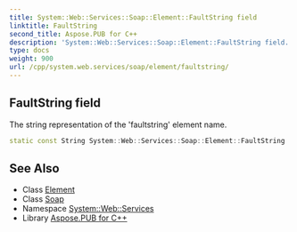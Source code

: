 ```yaml
---
title: System::Web::Services::Soap::Element::FaultString field
linktitle: FaultString
second_title: Aspose.PUB for C++
description: 'System::Web::Services::Soap::Element::FaultString field. The string representation of the ''faultstring'' element name in C++.'
type: docs
weight: 900
url: /cpp/system.web.services/soap/element/faultstring/
---
```

## FaultString field


The string representation of the 'faultstring' element name.

```cpp
static const String System::Web::Services::Soap::Element::FaultString
```

## See Also

* Class [Element](../)
* Class [Soap](../../)
* Namespace [System::Web::Services](../../../)
* Library [Aspose.PUB for C++](../../../../)
